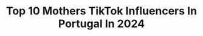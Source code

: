 ---
title: Top 10 Mothers TikTok Influencers In Portugal In 2024
description: >-
  Find top mothers TikTok influencers in Portugal in 2024. Most popular hashtags: #fyp #viral #tiktok #portugal.
platform: TikTok
hits: 9
text_top: Identify the most popular TikTok influencers on inBeat.
text_bottom: Our database has 9 TikTok influencers like this in Portugal for you to collaborate.
profiles:
  - username: "officialharry06"
    fullname: >-
      Harry Singh
    bio: >-
      No time for Fake and Negative People’s.
    location: "Portugal"
    followers: 26200
    engagement: 890
    commentsToLikes: 0.042397
    id: ck83zbqanzh5b0j78ra7hyni8
    verified: false
    hashtags: "#europe, #proudtobedesi, #punjabi, #newsong"
  - username: "mafalda_teixeira"
    fullname: >-
      Mafalda Teixeira
    bio: >-
      Atriz, Mãe e Empresária que se vai divertir aqui ;)
    location: "Portugal"
    followers: 354500
    engagement: 1726
    commentsToLikes: 0.011334
    id: ck9gsj7a9iolh0j78a1gkbqaw
    verified: false
    hashtags: "#fun, #trend, #kapinha, #dance"
  - username: "bruno_passos"
    fullname: >-
      Bruno Passos
    bio: >-
      brunufckingpessos Name: Blyzeer 🇵🇹
    location: "Portugal"
    followers: 3741
    engagement: 1038
    commentsToLikes: 0.022503
    id: ckbrc1lx1q1s80j234kmwudyo
    verified: false
    hashtags: "#foryoupage, #foryourpage, #paravoce, #parati"
  - username: "irisloveunicorns"
    fullname: >-
      Ines Silva
    bio: >-
      Email: ines@musetheagency.com ♥️
    location: "Portugal"
    followers: 559800
    engagement: 1479
    commentsToLikes: 0.005514
    id: cka6nwrfkd5ft0i782ax1h0xa
    verified: false
    hashtags: "#alt, #cocoandeve, #anime, #hudabeauty"
  - username: "anaferreira_of"
    fullname: >-
      Ana Ferreira
    bio: >-
      
    location: "Portugal"
    followers: 15400
    engagement: 549
    commentsToLikes: 0.004010
    id: ckavrh4qs3ibo0j23paf6obau
    verified: false
    hashtags: "#foryoupage, #fyp, #brasil, #foryou"
  - username: "alauraferreiraa"
    fullname: >-
      Laura Ferreira
    bio: >-
      
    location: "Portugal"
    followers: 5025
    engagement: 599
    commentsToLikes: 0.016215
    id: ck9exr52osfsc0j78w38opo9v
    verified: false
    hashtags: "#fyp, #baby, #challenge, #casal"
  - username: "claudanie"
    fullname: >-
      Cláudia Daniela
    bio: >-
      "live with passion, live musical.ly"
    location: "Portugal"
    followers: 11600
    engagement: 459
    commentsToLikes: 0.008250
    id: ckbqih0bv3ocp0j23nt92r5n2
    verified: false
    hashtags: "#pregnant, #desafio, #viral, #foryoupage"
  - username: "thethundergirl1"
    fullname: >-
      Rê Rôlo
    bio: >-
      F4F every1. 4 those who think that are smarter then others and unfollow, I do 😒
    location: "Portugal"
    followers: 2292
    engagement: 3531
    commentsToLikes: 0.051705
    id: ckan56rdidjml0i78fmrrauzh
    verified: false
    hashtags: "#dueto, #duet, #havingfun, #fyp"
  - username: "madalenalimas"
    fullname: >-
      Madalena Limas
    bio: >-
      There’s a million other things I should be doing instead of this ✌🏻welcome ✌🏻
    location: "Portugal"
    followers: 7223
    engagement: 374
    commentsToLikes: 0.018881
    id: ckahwkonlr7ap0i784u7rcx16
    verified: false
    hashtags: "#putafingerdown, #funny, #fyp, #tiktok"
---